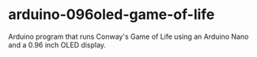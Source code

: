 # arduino-096oled-game-of-life
Arduino program that runs Conway's Game of Life using an Arduino Nano and a 0.96 inch OLED display.
